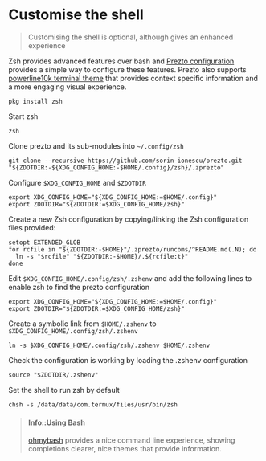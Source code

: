 # Customise the shell

> Customising the shell is optional, although gives an enhanced experience

Zsh provides advanced features over bash and [Prezto configuration](https://github.com/sorin-ionescu/prezto) provides a simple way to configure these features.  Prezto also supports [powerline10k terminal theme](https://github.com/romkatv/powerlevel10k) that provides context specific information and a more engaging visual experience.

```
pkg install zsh
```
Start zsh

```
zsh
```

Clone prezto and its sub-modules into `~/.config/zsh`

```
git clone --recursive https://github.com/sorin-ionescu/prezto.git "${ZDOTDIR:-${XDG_CONFIG_HOME:-$HOME/.config}/zsh}/.zprezto"
```

Configure `$XDG_CONFIG_HOME` and `$ZDOTDIR`

```
export XDG_CONFIG_HOME="${XDG_CONFIG_HOME:=$HOME/.config}"
export ZDOTDIR="${ZDOTDIR:=$XDG_CONFIG_HOME/zsh}"
```
Create a new Zsh configuration by copying/linking the Zsh configuration files provided:
```
setopt EXTENDED_GLOB
for rcfile in "${ZDOTDIR:-$HOME}"/.zprezto/runcoms/^README.md(.N); do
  ln -s "$rcfile" "${ZDOTDIR:-$HOME}/.${rcfile:t}"
done
```

Edit `$XDG_CONFIG_HOME/.config/zsh/.zshenv` and add the following lines to enable zsh to find the prezto configuration

```
export XDG_CONFIG_HOME="${XDG_CONFIG_HOME:=$HOME/.config}"
export ZDOTDIR="${ZDOTDIR:=$XDG_CONFIG_HOME/zsh}"
```

Create a symbolic link from `$HOME/.zshenv` to `$XDG_CONFIG_HOME/.config/zsh/.zshenv`

```
ln -s $XDG_CONFIG_HOME/.config/zsh/.zshenv $HOME/.zshenv
```

Check the configuration is working by loading the .zshenv configuration

```
source "$ZDOTDIR/.zshenv"
```

Set the shell to run zsh by default

```
chsh -s /data/data/com.termux/files/usr/bin/zsh
```

> #### Info::Using Bash
> [ohmybash](https://ohmybash.nntoan.com/) provides a nice command line experience, showing completions clearer, nice themes that provide information.
